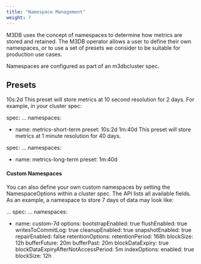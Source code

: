 ```yaml
---
title: "Namespace Management"
weight: 7
---
```

<!-- TODO: Where does this doc come from? -->
M3DB uses the concept of namespaces to determine how metrics are stored and retained. The M3DB operator allows a user to define their own namespaces, or to use a set of presets we consider to be suitable for production use cases.

Namespaces are configured as part of an m3dbcluster spec.

## Presets
10s:2d
This preset will store metrics at 10 second resolution for 2 days. For example, in your cluster spec:

spec:
...
  namespaces:
  - name: metrics-short-term
    preset: 10s:2d
1m:40d
This preset will store metrics at 1 minute resolution for 40 days.

spec:
...
  namespaces:
  - name: metrics-long-term
    preset: 1m:40d

#### Custom Namespaces
You can also define your own custom namespaces by setting the NamespaceOptions within a cluster spec. The API lists all available fields. As an example, a namespace to store 7 days of data may look like:

...
spec:
...
  namespaces:
  - name: custom-7d
    options:
      bootstrapEnabled: true
      flushEnabled: true
      writesToCommitLog: true
      cleanupEnabled: true
      snapshotEnabled: true
      repairEnabled: false
      retentionOptions:
        retentionPeriod: 168h
        blockSize: 12h
        bufferFuture: 20m
        bufferPast: 20m
        blockDataExpiry: true
        blockDataExpiryAfterNotAccessPeriod: 5m
      indexOptions:
        enabled: true
        blockSize: 12h